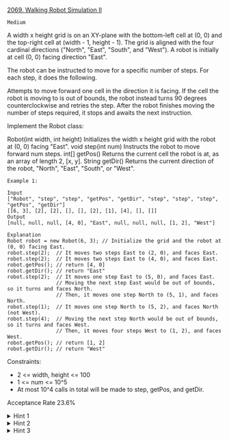 [2069. Walking Robot Simulation II](https://leetcode.com/problems/walking-robot-simulation-ii/description/)

`Medium`

A width x height grid is on an XY-plane with the bottom-left cell at (0, 0) and the top-right cell at (width - 1, height - 1). The grid is aligned with the four cardinal directions ("North", "East", "South", and "West"). A robot is initially at cell (0, 0) facing direction "East".

The robot can be instructed to move for a specific number of steps. For each step, it does the following.

Attempts to move forward one cell in the direction it is facing.
If the cell the robot is moving to is out of bounds, the robot instead turns 90 degrees counterclockwise and retries the step.
After the robot finishes moving the number of steps required, it stops and awaits the next instruction.

Implement the Robot class:

Robot(int width, int height) Initializes the width x height grid with the robot at (0, 0) facing "East".
void step(int num) Instructs the robot to move forward num steps.
int[] getPos() Returns the current cell the robot is at, as an array of length 2, [x, y].
String getDir() Returns the current direction of the robot, "North", "East", "South", or "West".
 
```
Example 1:

Input
["Robot", "step", "step", "getPos", "getDir", "step", "step", "step", "getPos", "getDir"]
[[6, 3], [2], [2], [], [], [2], [1], [4], [], []]
Output
[null, null, null, [4, 0], "East", null, null, null, [1, 2], "West"]

Explanation
Robot robot = new Robot(6, 3); // Initialize the grid and the robot at (0, 0) facing East.
robot.step(2);  // It moves two steps East to (2, 0), and faces East.
robot.step(2);  // It moves two steps East to (4, 0), and faces East.
robot.getPos(); // return [4, 0]
robot.getDir(); // return "East"
robot.step(2);  // It moves one step East to (5, 0), and faces East.
                // Moving the next step East would be out of bounds, so it turns and faces North.
                // Then, it moves one step North to (5, 1), and faces North.
robot.step(1);  // It moves one step North to (5, 2), and faces North (not West).
robot.step(4);  // Moving the next step North would be out of bounds, so it turns and faces West.
                // Then, it moves four steps West to (1, 2), and faces West.
robot.getPos(); // return [1, 2]
robot.getDir(); // return "West"
```

Constraints:

- 2 <= width, height <= 100
- 1 <= num <= 10^5
- At most 10^4 calls in total will be made to step, getPos, and getDir.

Acceptance Rate
23.6%

<details>
<summary>Hint 1</summary>

The robot only moves along the perimeter of the grid. Can you think if modulus can help you quickly compute which cell it stops at?

</details>

<details>
<summary>Hint 2</summary>

After the robot moves one time, whenever the robot stops at some cell, it will always face a specific direction. i.e., The direction it faces is determined by the cell it stops at.

</details>

<details>
<summary>Hint 3</summary>

Can you precompute what direction it faces when it stops at each cell along the perimeter, and reuse the results?

</details>